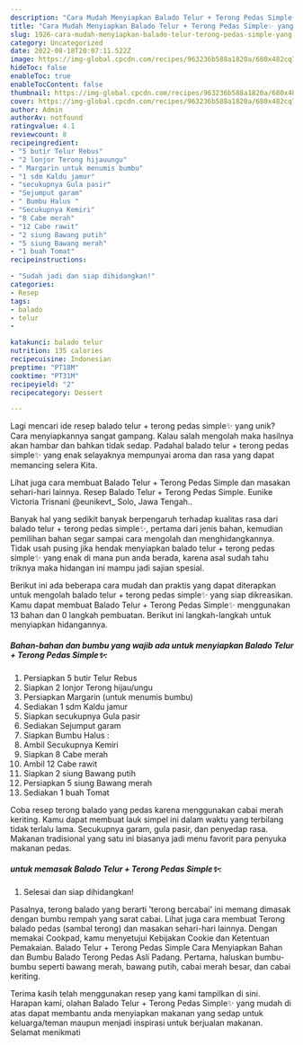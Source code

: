 ```yaml
---
description: "Cara Mudah Menyiapkan Balado Telur + Terong Pedas Simple✨ yang Enak"
title: "Cara Mudah Menyiapkan Balado Telur + Terong Pedas Simple✨ yang Enak"
slug: 1926-cara-mudah-menyiapkan-balado-telur-terong-pedas-simple-yang-enak
category: Uncategorized
date: 2022-08-18T20:07:11.522Z
image: https://img-global.cpcdn.com/recipes/963236b588a1820a/680x482cq70/balado-telur-terong-pedas-simple-foto-resep-utama.jpg
hideToc: false
enableToc: true
enableTocContent: false
thumbnail: https://img-global.cpcdn.com/recipes/963236b588a1820a/680x482cq70/balado-telur-terong-pedas-simple-foto-resep-utama.jpg
cover: https://img-global.cpcdn.com/recipes/963236b588a1820a/680x482cq70/balado-telur-terong-pedas-simple-foto-resep-utama.jpg
author: Admin
authorAv: notfound
ratingvalue: 4.1
reviewcount: 8
recipeingredient:
- "5 butir Telur Rebus"
- "2 lonjor Terong hijauungu"
- " Margarin untuk menumis bumbu"
- "1 sdm Kaldu jamur"
- "secukupnya Gula pasir"
- "Sejumput garam"
- " Bumbu Halus "
- "Secukupnya Kemiri"
- "8 Cabe merah"
- "12 Cabe rawit"
- "2 siung Bawang putih"
- "5 siung Bawang merah"
- "1 buah Tomat"
recipeinstructions:

- "Sudah jadi dan siap dihidangkan!"
categories:
- Resep
tags:
- balado
- telur
- 

katakunci: balado telur  
nutrition: 135 calories
recipecuisine: Indonesian
preptime: "PT18M"
cooktime: "PT31M"
recipeyield: "2"
recipecategory: Dessert

---
```





Lagi mencari ide resep balado telur + terong pedas simple✨ yang unik? Cara menyiapkannya sangat gampang. Kalau salah mengolah maka hasilnya akan hambar dan bahkan tidak sedap. Padahal balado telur + terong pedas simple✨ yang enak selayaknya mempunyai aroma dan rasa yang dapat memancing selera Kita.





Lihat juga cara membuat Balado Telur + Terong Pedas Simple dan masakan sehari-hari lainnya. Resep Balado Telur + Terong Pedas Simple. Eunike Victoria Trisnani @eunikevt_ Solo, Jawa Tengah..

Banyak hal yang sedikit banyak berpengaruh terhadap kualitas rasa dari balado telur + terong pedas simple✨, pertama dari jenis bahan, kemudian pemilihan bahan segar sampai cara mengolah dan menghidangkannya. Tidak usah pusing jika hendak menyiapkan balado telur + terong pedas simple✨ yang enak di mana pun anda berada, karena asal sudah tahu triknya maka hidangan ini mampu jadi sajian spesial.






Berikut ini ada beberapa cara mudah dan praktis yang dapat diterapkan untuk mengolah balado telur + terong pedas simple✨ yang siap dikreasikan. Kamu dapat membuat Balado Telur + Terong Pedas Simple✨ menggunakan 13 bahan dan 0 langkah pembuatan. Berikut ini langkah-langkah untuk menyiapkan hidangannya.

<!--inarticleads1-->

##### Bahan-bahan dan bumbu yang wajib ada untuk menyiapkan Balado Telur + Terong Pedas Simple✨:

1. Persiapkan 5 butir Telur Rebus
1. Siapkan 2 lonjor Terong hijau/ungu
1. Persiapkan  Margarin (untuk menumis bumbu)
1. Sediakan 1 sdm Kaldu jamur
1. Siapkan secukupnya Gula pasir
1. Sediakan Sejumput garam
1. Siapkan  Bumbu Halus :
1. Ambil Secukupnya Kemiri
1. Siapkan 8 Cabe merah
1. Ambil 12 Cabe rawit
1. Siapkan 2 siung Bawang putih
1. Persiapkan 5 siung Bawang merah
1. Sediakan 1 buah Tomat


Coba resep terong balado yang pedas karena menggunakan cabai merah keriting. Kamu dapat membuat lauk simpel ini dalam waktu yang terbilang tidak terlalu lama. Secukupnya garam, gula pasir, dan penyedap rasa. Makanan tradisional yang satu ini biasanya jadi menu favorit para penyuka makanan pedas. 

<!--inarticleads2-->

#####  untuk memasak Balado Telur + Terong Pedas Simple✨:


1. Selesai dan siap dihidangkan!

Pasalnya, terong balado yang berarti &#39;terong bercabai&#39; ini memang dimasak dengan bumbu rempah yang sarat cabai. Lihat juga cara membuat Terong balado pedas (sambal terong) dan masakan sehari-hari lainnya. Dengan memakai Cookpad, kamu menyetujui Kebijakan Cookie dan Ketentuan Pemakaian. Balado Telur + Terong Pedas Simple Cara Menyiapkan Bahan dan Bumbu Balado Terong Pedas Asli Padang. Pertama, haluskan bumbu-bumbu seperti bawang merah, bawang putih, cabai merah besar, dan cabai keriting. 

Terima kasih telah menggunakan resep yang kami tampilkan di sini. Harapan kami, olahan Balado Telur + Terong Pedas Simple✨ yang mudah di atas dapat membantu anda menyiapkan makanan yang sedap untuk keluarga/teman maupun menjadi inspirasi untuk berjualan makanan. Selamat menikmati
